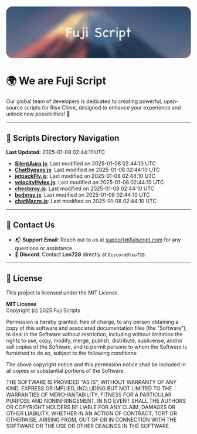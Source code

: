 ![Banner](.github/b.webp)

# 🌍 **We are Fuji Script**

Our global team of developers is dedicated to creating powerful, open-source scripts for Rise Client, designed to enhance your experience and unlock new possibilities! 🌟

---
<!-- SCRIPTS_NAVIGATION_START -->
## 📂 **Scripts Directory Navigation**

**Last Updated**: 2025-01-08 02:44:11 UTC

- **[SilentAura.js](scripts/SilentAura.js)**: Last modified on 2025-01-08 02:44:10 UTC
- **[ChatBypass.js](scripts/ChatBypass.js)**: Last modified on 2025-01-08 02:44:10 UTC
- **[jetpackFly.js](scripts/jetpackFly.js)**: Last modified on 2025-01-08 02:44:10 UTC
- **[velocityHylex.js](scripts/velocityHylex.js)**: Last modified on 2025-01-08 02:44:10 UTC
- **[chestxray.js](scripts/chestxray.js)**: Last modified on 2025-01-08 02:44:10 UTC
- **[bedxray.js](scripts/bedxray.js)**: Last modified on 2025-01-08 02:44:10 UTC
- **[chatMacro.js](scripts/chatMacro.js)**: Last modified on 2025-01-08 02:44:10 UTC

<!-- SCRIPTS_NAVIGATION_END -->

---

## 💬 **Contact Us**  
- 📬 **Support Email**: Reach out to us at [support@fujiscript.com](mailto:support@fujiscript.com) for any questions or assistance.  
- 💬 **Discord**: Contact **Leo728** directly at `Discord@leo728`.

---

## 📜 **License**

This project is licensed under the MIT License.  

**MIT License**  
Copyright (c) 2023 Fuji Scripts  

Permission is hereby granted, free of charge, to any person obtaining a copy of this software and associated documentation files (the "Software"), to deal in the Software without restriction, including without limitation the rights to use, copy, modify, merge, publish, distribute, sublicense, and/or sell copies of the Software, and to permit persons to whom the Software is furnished to do so, subject to the following conditions:  

The above copyright notice and this permission notice shall be included in all copies or substantial portions of the Software.  

THE SOFTWARE IS PROVIDED "AS IS", WITHOUT WARRANTY OF ANY KIND, EXPRESS OR IMPLIED, INCLUDING BUT NOT LIMITED TO THE WARRANTIES OF MERCHANTABILITY, FITNESS FOR A PARTICULAR PURPOSE AND NONINFRINGEMENT. IN NO EVENT SHALL THE AUTHORS OR COPYRIGHT HOLDERS BE LIABLE FOR ANY CLAIM, DAMAGES OR OTHER LIABILITY, WHETHER IN AN ACTION OF CONTRACT, TORT OR OTHERWISE, ARISING FROM, OUT OF OR IN CONNECTION WITH THE SOFTWARE OR THE USE OR OTHER DEALINGS IN THE SOFTWARE.  
